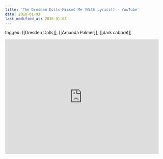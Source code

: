 ```yaml
---
title: 'The Dresden Dolls-Missed Me (With Lyrics!) - YouTube'
date: 2018-01-03
last_modified_at: 2018-01-03
---
```

tagged: [[Dresden Dolls]], [[Amanda Palmer]], [[dark cabaret]]
<iframe allow="accelerometer; autoplay; clipboard-write; encrypted-media; gyroscope; picture-in-picture" allowfullscreen="" frameborder="0" height="375" id="youtube_iframe" src="https://www.youtube.com/embed/-5jtmIddb7k?feature=oembed&amp;enablejsapi=1&amp;origin=https://safe.txmblr.com&amp;wmode=opaque" width="500"></iframe>